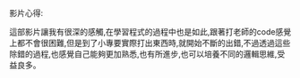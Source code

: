 影片心得:

這部影片讓我有很深的感觸,在學習程式的過程中也是如此,跟著打老師的code感覺上都不會很困難,但是到了小專要實際打出東西時,就開始不斷的出錯,不過透過這些除錯的過程,也感覺自己能夠更加熟悉,也有所進步,也可以培養不同的邏輯思維,受益良多。

